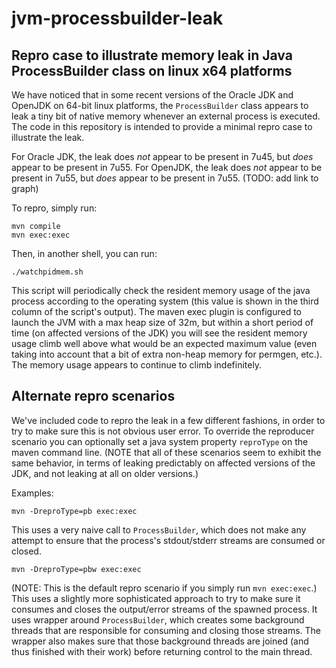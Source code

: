 jvm-processbuilder-leak
=======================

Repro case to illustrate memory leak in Java ProcessBuilder class on linux x64 platforms
----------------------------------------------------------------------------------------

We have noticed that in some recent versions of the Oracle JDK and OpenJDK on
64-bit linux platforms, the `ProcessBuilder` class appears to leak a tiny bit of
native memory whenever an external process is executed.  The code in this repository
is intended to provide a minimal repro case to illustrate the leak.

For Oracle JDK, the leak does *not* appear to be present in 7u45, but *does* appear
to be present in 7u55.  For OpenJDK, the leak does *not* appear to be present in 7u55,
but *does* appear to be present in 7u55.  (TODO: add link to graph)

To repro, simply run:

    mvn compile
    mvn exec:exec

Then, in another shell, you can run:

    ./watchpidmem.sh

This script will periodically check the resident memory usage of the java process
according to the operating system (this value is shown in the third column of the
script's output).  The maven exec plugin is configured to launch the JVM with a max
heap size of 32m, but within a short period of time (on affected versions of the JDK)
you will see the resident memory usage climb well above what would be an expected
maximum value (even taking into account that a bit of extra non-heap memory for permgen,
etc.).  The memory usage appears to continue to climb indefinitely.

Alternate repro scenarios
-------------------------

We've included code to repro the leak in a few different fashions, in order to try
to make sure this is not obvious user error.  To override the reproducer scenario
you can optionally set a java system property `reproType` on the maven command line.
(NOTE that all of these scenarios seem to exhibit the same behavior, in terms of
leaking predictably on affected versions of the JDK, and not leaking at all on
older versions.)

Examples:

    mvn -DreproType=pb exec:exec

This uses a very naive call to `ProcessBuilder`, which does not make any attempt to
ensure that the process's stdout/stderr streams are consumed or closed.

    mvn -DreproType=pbw exec:exec

(NOTE: This is the default repro scenario if you simply run `mvn exec:exec`.)
This uses a slightly more sophisticated approach to try to make sure it consumes
and closes the output/error streams of the spawned process.  It uses wrapper around
`ProcessBuilder`, which creates some background threads that are responsible for
consuming and closing those streams.  The wrapper also makes sure that those
background threads are joined (and thus finished with their work) before returning
control to the main thread.